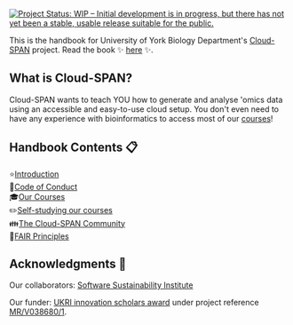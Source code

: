 [![Project Status: WIP – Initial development is in progress, but there has not yet been a stable, usable release suitable for the public.](https://www.repostatus.org/badges/latest/wip.svg)](https://www.repostatus.org/#wip)

This is the handbook for University of York Biology Department's [Cloud-SPAN](cloud-span.york.ac.uk) project. Read the book :sparkles: [here](https://cloud-span.github.io/CloudSPAN-handbook/) :sparkles:.

## What is Cloud-SPAN?

Cloud-SPAN wants to teach YOU how to generate and analyse 'omics data using an accessible and easy-to-use cloud setup. You don't even need to have any experience with bioinformatics to access most of our [courses](https://cloud-span.york.ac.uk/self_study_courses.html)!

## Handbook Contents :clipboard:

:star:[Introduction](https://cloud-span.github.io/CloudSPAN-handbook/introduction.html)\
:handshake:[Code of Conduct](https://cloud-span.github.io/CloudSPAN-handbook/code-of-conduct.html)\
:mortar_board:[Our Courses](https://cloud-span.github.io/CloudSPAN-handbook/our-courses.html)\
:pencil2:[Self-studying our courses](https://cloud-span.github.io/CloudSPAN-handbook/self-study.html)\
:family:[The Cloud-SPAN Community](https://cloud-span.github.io/CloudSPAN-handbook/the-cloud-span-commmunity.html)\
:pushpin:[FAIR Principles](https://cloud-span.github.io/CloudSPAN-handbook/fair-principles.html)

## Acknowledgments :rainbow:

Our collaborators: [Software Sustainability Institute](software.ac.uk)

Our funder: [UKRI innovation scholars award](https://www.ukri.org/news/initiatives-boost-health-and-bioscience-skills-and-industry/) under project reference [MR/V038680/1](https://gtr.ukri.org/projects?ref=MR%2FV038680%2F1).
